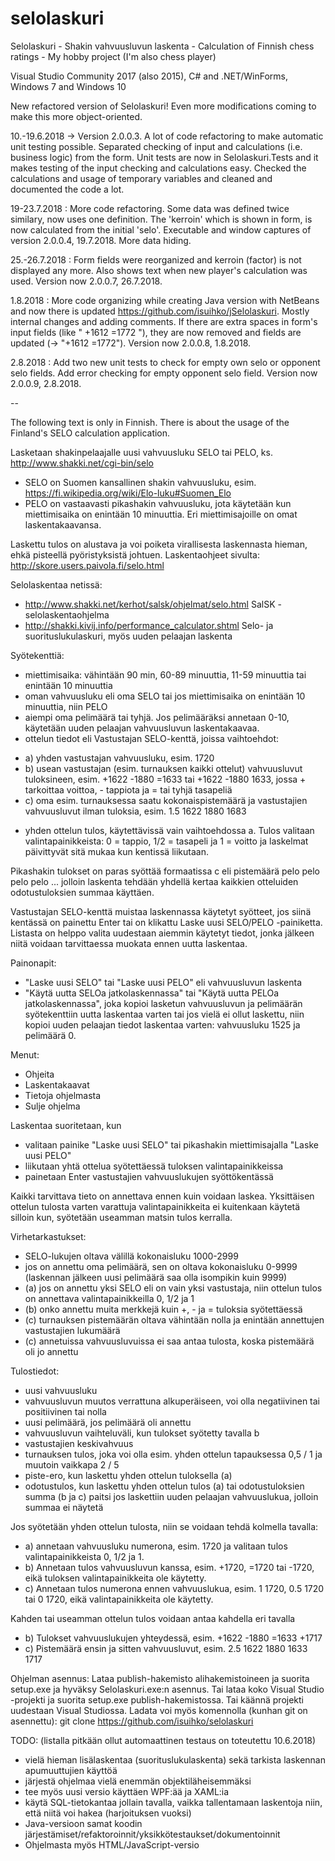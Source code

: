 # selolaskuri

Selolaskuri - Shakin vahvuusluvun laskenta - Calculation of Finnish chess ratings - My hobby project (I'm also chess player)

Visual Studio Community 2017 (also 2015), C# and .NET/WinForms, Windows 7 and Windows 10

New refactored version of Selolaskuri! Even more modifications coming to make this more object-oriented.

10.-19.6.2018 -> Version 2.0.0.3. A lot of code refactoring to make automatic unit testing possible. Separated checking of input and calculations (i.e. business logic) from the form. Unit tests are now in Selolaskuri.Tests and it makes testing of the  input checking and calculations easy. Checked the calculations and usage of temporary variables and cleaned and documented the code a lot.

19-23.7.2018 : More code refactoring. Some data was defined twice similary, now uses one definition. The 'kerroin' which is shown in form, is now calculated from the initial 'selo'. Executable and window captures of version 2.0.0.4, 19.7.2018. More data hiding.

25.-26.7.2018 : Form fields were reorganized and kerroin (factor) is not displayed any more. Also shows text when new player's calculation was used. Version now 2.0.0.7, 26.7.2018.

1.8.2018 : More code organizing while creating Java version with NetBeans and now there is updated https://github.com/isuihko/jSelolaskuri. Mostly internal changes and adding comments. If there are extra spaces in form's input fields (like "   +1612   =1772  "), they are now removed and fields are updated (-> "+1612 =1772"). Version now 2.0.0.8, 1.8.2018.

2.8.2018 : Add two new unit tests to check for empty own selo or opponent selo fields. Add error checking for empty opponent selo field. Version now 2.0.0.9, 2.8.2018.

--

The following text is only in Finnish. There is about the usage of the Finland's SELO calculation application.

Lasketaan shakinpelaajalle uusi vahvuusluku SELO tai PELO, ks. http://www.shakki.net/cgi-bin/selo
- SELO on Suomen kansallinen shakin vahvuusluku, esim. https://fi.wikipedia.org/wiki/Elo-luku#Suomen_Elo
- PELO on vastaavasti pikashakin vahvuusluku, jota käytetään kun miettimisaika on enintään 10 minuuttia. Eri miettimisajoille on omat laskentakaavansa.

Laskettu tulos on alustava ja voi poiketa virallisesta laskennasta hieman, ehkä pisteellä pyöristyksistä johtuen.
Laskentaohjeet sivulta: http://skore.users.paivola.fi/selo.html

Selolaskentaa netissä: 
- http://www.shakki.net/kerhot/salsk/ohjelmat/selo.html  SalSK - selolaskentaohjelma
- http://shakki.kivij.info/performance_calculator.shtml  Selo- ja suorituslukulaskuri, myös uuden pelaajan laskenta


Syötekenttiä:
* miettimisaika: vähintään 90 min, 60-89 minuuttia, 11-59 minuuttia tai enintään 10 minuuttia
* oman vahvuusluku eli oma SELO tai jos miettimisaika on enintään 10 minuuttia, niin PELO
* aiempi oma pelimäärä tai tyhjä. Jos pelimääräksi annetaan 0-10, käytetään uuden pelaajan vahvuusluvun laskentakaavaa.
* ottelun tiedot eli Vastustajan SELO-kenttä, joissa vaihtoehdot:
 - a) yhden vastustajan vahvuusluku, esim. 1720
 - b) usean vastustajan (esim. turnauksen kaikki ottelut) vahvuusluvut tuloksineen, esim. +1622 -1880 =1633 tai +1622 -1880 1633, jossa + tarkoittaa voittoa, - tappiota ja = tai tyhjä tasapeliä
 - c) oma esim. turnauksessa saatu kokonaispistemäärä ja vastustajien vahvuusluvut ilman tuloksia, esim. 1.5 1622 1880 1683
 
* yhden ottelun tulos, käytettävissä vain vaihtoehdossa a. Tulos valitaan valintapainikkeista: 0 = tappio, 1/2 = tasapeli ja 1 = voitto ja laskelmat päivittyvät sitä mukaa kun kentissä liikutaan.

Pikashakin tulokset on paras syöttää formaatissa c eli pistemäärä pelo pelo pelo pelo ... jolloin laskenta tehdään yhdellä kertaa kaikkien otteluiden odotustuloksien summaa käyttäen.

Vastustajan SELO-kenttä muistaa laskennassa käytetyt syötteet, jos siinä kentässä on painettu Enter tai on klikattu Laske uusi SELO/PELO -painiketta. Listasta on helppo valita uudestaan aiemmin käytetyt tiedot, jonka jälkeen niitä voidaan tarvittaessa muokata ennen uutta laskentaa.

Painonapit:
* "Laske uusi SELO" tai "Laske uusi PELO" eli vahvuusluvun laskenta
* "Käytä uutta SELOa jatkolaskennassa" tai "Käytä uutta PELOa jatkolaskennassa", joka kopioi lasketun vahvuusluvun ja pelimäärän syötekenttiin uutta laskentaa varten tai jos vielä ei ollut laskettu, niin kopioi uuden pelaajan tiedot laskentaa varten: vahvuusluku 1525 ja pelimäärä 0.

Menut:
* Ohjeita
* Laskentakaavat
* Tietoja ohjelmasta
* Sulje ohjelma
 
Laskentaa suoritetaan, kun
- valitaan painike "Laske uusi SELO" tai pikashakin miettimisajalla "Laske uusi PELO"
- liikutaan yhtä ottelua syötettäessä tuloksen valintapainikkeissa
- painetaan Enter vastustajien vahvuuslukujen syöttökentässä

Kaikki tarvittava tieto on annettava ennen kuin voidaan laskea. Yksittäisen ottelun tulosta varten varattuja valintapainikkeita ei kuitenkaan käytetä silloin kun, syötetään useamman matsin tulos kerralla.

Virhetarkastukset:
- SELO-lukujen oltava välillä kokonaisluku 1000-2999
- jos on annettu oma pelimäärä, sen on oltava kokonaisluku 0-9999 (laskennan jälkeen uusi pelimäärä saa olla isompikin kuin 9999)
- (a) jos on annettu yksi SELO eli on vain yksi vastustaja, niin ottelun tulos on annettava valintapainikkeilla 0, 1/2 ja 1
- (b) onko annettu muita merkkejä kuin +, - ja = tuloksia syötettäessä
- (c) turnauksen pistemäärän oltava vähintään nolla ja enintään annettujen vastustajien lukumäärä
- (c) annetuissa vahvuusluvuissa ei saa antaa tulosta, koska pistemäärä oli jo annettu

Tulostiedot:
- uusi vahvuusluku
- vahvuusluvun muutos verrattuna alkuperäiseen, voi olla negatiivinen tai positiivinen tai nolla
- uusi pelimäärä, jos pelimäärä oli annettu
- vahvuusluvun vaihteluväli, kun tulokset syötetty tavalla b
- vastustajien keskivahvuus
- turnauksen tulos, joka voi olla esim. yhden ottelun tapauksessa  0,5 / 1  ja muutoin vaikkapa 2 / 5
- piste-ero, kun laskettu yhden ottelun tuloksella (a)
- odotustulos, kun laskettu yhden ottelun tulos (a) tai odotustuloksien summa (b ja c) paitsi jos laskettiin uuden pelaajan vahvuuslukua, jolloin summaa ei näytetä

Jos syötetään yhden ottelun tulosta, niin se voidaan tehdä kolmella tavalla:
- a) annetaan vahvuusluku numerona, esim. 1720 ja valitaan tulos valintapainikkeista 0, 1/2 ja 1.
- b) Annetaan tulos vahvuusluvun kanssa, esim. +1720, =1720 tai -1720, eikä tuloksen valintapainikkeita ole käytetty.
- c) Annetaan tulos numerona ennen vahvuuslukua, esim. 1 1720, 0.5 1720 tai 0 1720, eikä valintapainikkeita ole käytetty.

Kahden tai useamman ottelun tulos voidaan antaa kahdella eri tavalla
- b) Tulokset vahvuuslukujen yhteydessä, esim. +1622 -1880 =1633 +1717
- c) Pistemäärä ensin ja sitten vahvuusluvut, esim. 2.5 1622 1880 1633 1717

Ohjelman asennus:
Lataa publish-hakemisto alihakemistoineen ja suorita setup.exe ja hyväksy Selolaskuri.exe:n asennus. Tai lataa koko Visual Studio -projekti ja suorita setup.exe publish-hakemistossa. Tai käännä projekti uudestaan Visual Studiossa.
Ladata voi myös komennolla (kunhan git on asennettu): git clone https://github.com/isuihko/selolaskuri

TODO: (listalla pitkään ollut automaattinen testaus on toteutettu 10.6.2018)
- vielä hieman lisälaskentaa (suorituslukulaskenta) sekä tarkista laskennan apumuuttujien käyttöä
- järjestä ohjelmaa vielä enemmän objektiläheisemmäksi
- tee myös uusi versio käyttäen WPF:ää ja XAML:ia
- käytä SQL-tietokantaa jollain tavalla, vaikka tallentamaan laskentoja niin, että niitä voi hakea (harjoituksen vuoksi)
- Java-versioon samat koodin järjestämiset/refaktoroinnit/yksikkötestaukset/dokumentoinnit
- Ohjelmasta myös HTML/JavaScript-versio
